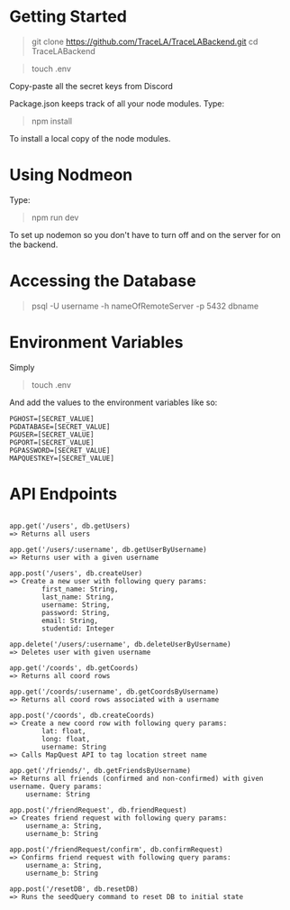 # Getting Started

> git clone https://github.com/TraceLA/TraceLABackend.git
> cd TraceLABackend

> touch .env

Copy-paste all the secret keys from Discord

Package.json keeps track of all your node modules. Type:
> npm install

To install a local copy of the node modules.

# Using Nodmeon
Type:
> npm run dev

To set up nodemon so you don't have to turn off and on the server for on the backend.


# Accessing the Database

> psql -U username -h nameOfRemoteServer -p 5432 dbname

# Environment Variables

Simply
> touch .env

And add the values to the environment variables like so:
```
PGHOST=[SECRET_VALUE]
PGDATABASE=[SECRET_VALUE]
PGUSER=[SECRET_VALUE]
PGPORT=[SECRET_VALUE]
PGPASSWORD=[SECRET_VALUE]
MAPQUESTKEY=[SECRET_VALUE]
```

# API Endpoints

```

app.get('/users', db.getUsers)
=> Returns all users

app.get('/users/:username', db.getUserByUsername)
=> Returns user with a given username

app.post('/users', db.createUser)
=> Create a new user with following query params:
        first_name: String,
        last_name: String,
        username: String,
        password: String,
        email: String,
        studentid: Integer

app.delete('/users/:username', db.deleteUserByUsername)
=> Deletes user with given username

app.get('/coords', db.getCoords)
=> Returns all coord rows

app.get('/coords/:username', db.getCoordsByUsername)
=> Returns all coord rows associated with a username

app.post('/coords', db.createCoords)
=> Create a new coord row with following query params:
        lat: float,
        long: float,
        username: String
=> Calls MapQuest API to tag location street name

app.get('/friends/', db.getFriendsByUsername)
=> Returns all friends (confirmed and non-confirmed) with given username. Query params:
    username: String

app.post('/friendRequest', db.friendRequest)
=> Creates friend request with following query params:
    username_a: String,
    username_b: String

app.post('/friendRequest/confirm', db.confirmRequest)
=> Confirms friend request with following query params:
    username_a: String,
    username_b: String

app.post('/resetDB', db.resetDB)
=> Runs the seedQuery command to reset DB to initial state